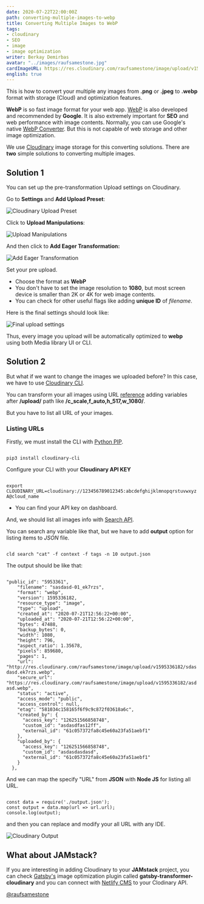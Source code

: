 ```yaml
---
date: 2020-07-22T22:00:00Z
path: converting-multiple-images-to-webp
title: Converting Multiple Images to WebP
tags:
- cloudinary
- SEO
- image
- image optimization
writer: Berkay Demirbas
avatar: "../images/raufsamestone.jpg"
cardImageURL: https://res.cloudinary.com/raufsamestone/image/upload/v1595372718/blog-contents/converting-multiple-images-to-webp/converting-multiple-images-to-webp.png
english: true
---
```

This is how to convert your multiple any images from **.png** or **.jpeg** to **.webp** format with storage (Cloud) and optimization features.

**WebP** is so fast image format for your web app. [WebP](https://web.dev/serve-images-webp/ "Google Web Dev") is also developed and recommended by **Google**. It is also extremely important for **SEO** and web performance with image contents. Normally, you can use Google's native [WebP Converter](https://developers.google.com/speed/webp/). But this is not capable of web storage and other image optimization. 

We use [Cloudinary](https://cloudinary.com/ "Cloudinary")  image storage for this converting solutions. 
There are **two** simple solutions to converting multiple images.

## Solution 1 

You can set up the pre-transformation Upload settings on Cloudinary. 

Go to **Settings** and **Add Upload Preset**: 

![Cloudinary Upload Preset](https://res.cloudinary.com/raufsamestone/image/upload/v1595360280/blog-contents/converting-multiple-images-to-webp/upload-preset-cloudinary_pqzwpd.webp "Cloudinary Upload Preset")

Click to **Upload Manipulations**:

![Upload Manipulations](https://res.cloudinary.com/raufsamestone/image/upload/v1595360280/blog-contents/converting-multiple-images-to-webp/upload-preset-transformation-cloudinary_kwbfxr.webp "Upload Manipulations")

And then click to  **Add Eager Transformation:** 

![Add Eager Transformation](https://res.cloudinary.com/raufsamestone/image/upload/v1595360278/blog-contents/converting-multiple-images-to-webp/add-eager-transformation_mjtog7.webp "Add Eager Transformation")

Set your pre upload.

- Choose the format as **WebP**
- You don't have to set the image resolution to **1080**, but most screen device is smaller than 2K or 4K for web image contents.
- You can check for other useful flags like adding **unique ID** of *filename*.

Here is the final settings should look like: 

![Final upload settings](https://res.cloudinary.com/raufsamestone/image/upload/v1595360278/blog-contents/converting-multiple-images-to-webp/latest-settings_ew4bbo.webp "Final upload settings")

Thus, every image you upload will be automatically optimized to **webp** using both Media library UI or CLI.

## Solution 2

But what if we want to change the images we uploaded before? In this case, we have to use [Cloudinary CLI](https://cloudinary.com/documentation/cloudinary_cli "Cloudinary CLI").

You can transform your all images using URL [reference](https://cloudinary.com/documentation/image_transformation_reference) adding variables after **/upload/** path like **/c_scale,f_auto,h_517,w_1080/**.

But you have to list all URL of your images.

### Listing URLs

Firstly, we must install the CLI with [Python PIP](https://pypi.org/project/pip/ "Python PIP").

<deckgo-highlight-code>  
<code slot="code">  
pip3 install cloudinary-cli 
</code>  
</deckgo-highlight-code>

Configure your CLI with your **Cloudinary API KEY**

<deckgo-highlight-code>  
<code slot="code">  
export CLOUDINARY_URL=cloudinary://123456789012345:abcdefghijklmnopqrstuvwxyzA@cloud_name
</code>  
</deckgo-highlight-code>

- You can find your API key on dashboard. 

And, we should list all images info with [Search API](https://cloudinary.com/documentation/search_api).

You can search any variable like that, but we have to add **output** option for listing items to *JSON* file.
 
<deckgo-highlight-code>  
<code slot="code">  
cld search "cat" -f context -f tags -n 10 output.json
</code>  
</deckgo-highlight-code>

The output should be like that: 

<deckgo-highlight-code>  
<code slot="code">  
"public_id": "5953361",
    "filename": "sasdasd-01_ek7rzs",
    "format": "webp",
    "version": 1595336182,
    "resource_type": "image",
    "type": "upload",
    "created_at": "2020-07-21T12:56:22+00:00",
    "uploaded_at": "2020-07-21T12:56:22+00:00",
    "bytes": 47488,
    "backup_bytes": 0,
    "width": 1080,
    "height": 796,
    "aspect_ratio": 1.35678,
    "pixels": 859680,
    "pages": 1,
    "url": "http://res.cloudinary.com/raufsamestone/image/upload/v1595336182/sdasdasd.ek7rzs.webp",
    "secure_url": "https://res.cloudinary.com/raufsamestone/image/upload/v1595336182/asdasd.webp",
    "status": "active",
    "access_mode": "public",
    "access_control": null,
    "etag": "581034c158165f6f9c9c872f03618a6c",
    "created_by": {
      "access_key": "126251566858748",
      "custom_id": "asdasdfas12ff",
      "external_id": "61c057372fa8c45e60a23fa51aebf1"
    },
    "uploaded_by": {
      "access_key": "126251566858748",
      "custom_id": "asdasdasdasd",
      "external_id": "61c057372fa8c45e60a23fa51aebf1"
    }
  },
</code>  
</deckgo-highlight-code>

And we can map the specify "URL" from **JSON** with **Node JS** for listing all URL.

<deckgo-highlight-code>  
<code slot="code">  
const data = require('./output.json');
const output = data.map(url => url.url);
console.log(output);
</code>  
</deckgo-highlight-code>


and then you can replace and modify your all URL with any IDE.

![Cloudinary Output](https://res.cloudinary.com/raufsamestone/image/upload/v1595368210/blog-contents/converting-multiple-images-to-webp/cld-output-url.webp)

## What about JAMstack?

If you are interesting in adding Cloudinary to your **JAMstack** project, you can check [Gatsby's](https://gatsbyjs.org/) image optimization plugin called **gatsby-transformer-cloudinary** and you can connect with [Netlify CMS](https://www.netlifycms.org/docs/cloudinary/) to your Clodinary API.

[@raufsamestone](https://twitter.com/raufsamestone)